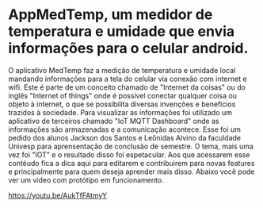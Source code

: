 # AppMedTemp, um medidor de temperatura e umidade que envia informações para o celular android.

O aplicativo MedTemp faz a medição de temperatura e umidade local mandando informações para a 
tela do celular via conexão com internet e wifi. Este é parte de um conceito chamado de "Internet 
da coisas" ou do inglês "Internet of things" onde é possível conectar qualquer coisa ou objeto à 
internet, o que se possibilita diversas invenções e benefícios trazidos à sociedade. Para 
visualizar as informações foi utilizado um aplicativo de terceiros chamado "IoT MQTT Dashboard" 
onde as informações são armazenadas e a comunicação acontece. Esse foi um pedido dos alunos 
Jackson dos Santos e Leônidas Alvino da faculdade Univesp para aprensentação de conclusão de 
semestre. O tema, mais uma vez foi "IOT" e o resultado disso foi espetacular. Aos que acessarem 
esse contéudo fica a dica aqui para editarem e contribuirem para novas features e principalmente 
para quem deseja aprender mais disso. Abaixo você pode ver um video com protótipo em 
funcionamento.

https://youtu.be/AukTfFAtmyY
   
